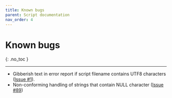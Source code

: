 ```yaml
---
title: Known bugs
parent: Script documentation
nav_order: 4
---
```


# Known bugs
{: .no_toc }

---

- Gibberish text in error report if script filename contains UTF8 characters ([Issue #1](https://github.com/TheQwertiest/foo_spider_monkey_panel/issues/1)).
- Non-conforming handling of strings that contain NULL character ([Issue #89](https://github.com/TheQwertiest/foo_spider_monkey_panel/issues/89))
